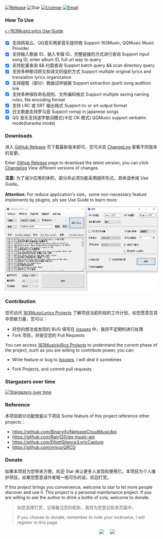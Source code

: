 [![Release](https://img.shields.io/github/v/release/jitwxs/163MusicLyrics.svg)](https://github.com/jitwxs/163MusicLyrics/releases)
![Star](https://badgen.net/github/stars/jitwxs/163MusicLyrics)
[![License](https://img.shields.io/badge/License-Apache%202.0-blue.svg)](https://opensource.org/licenses/Apache-2.0)
[![Email](https://img.shields.io/badge/Email-jitwxs%40foxmail.com-brightgreen)](#)

### How To Use

[👉163MusicLyrics Use Guide](https://github.com/jitwxs/163MusicLyrics/wiki)

- [x] 支持网易云、QQ音乐两家音乐提供商 Support 163Music, QQMusic Music Provider
- [x] 支持输入歌曲 ID、输入专辑 ID、完整链接的方式进行查询 Support input song ID, enter album ID, full url way to query
- [x] 支持批量查询 && 扫盘查询 Support batch query && scan directory query
- [x] 支持多种歌词原文和译文的组织方式 Support multiple original lyrics and translation lyrics organization
- [x] 支持提取（部分）歌曲试听链接 Support extraction (part) song audition link
- [x] 支持多种保存命名规则、文件编码格式 Support multiple saving naming rules, file encoding format
- [x] 支持 LRC 或 SRT 输出格式 Support lrc or srt output format
- [x] 日文歌曲支持罗马音 Support romaji in japanese songs
- [x] QQ 音乐支持逐字歌词模式(卡拉 OK 模式) QQMusic support verbatim mode(karaoke mode)

### Downloads

进入 [GitHub Release](https://github.com/jitwxs/163MusicLyrics/releases) 页下载最新版本即可，您可点击 [ChangeLog](https://github.com/jitwxs/163MusicLyrics/wiki/ChangeLog) 查看不同版本的变更。

Enter [Github Release](https://github.com/jitwxs/163musiclyrics/releses) page to download the latest version, you can click [Changelog](https://github.com/jitwxs/163musiclyrics/wiki/changelog) View different versions of changes.

**注意:** 为了减少应用的体积，部分非必须功能采用插件形式，具体请参阅 Use Guide。

**Attention:** For reduce application's size，some non-necessary feature implements by plugins, pls see Use Guide to learn more.

![screenshot](./images/latest_version.png)

### Contribution

您可访问 [163MusicLyrics Projects](https://github.com/users/jitwxs/projects/1) 了解项目当前阶段的工作计划，如您愿意在其中贡献力量，您可以：

- 将您的想法或发现的 BUG 填写在 [issuses](https://github.com/jitwxs/163MusicLyrics/issues) 中，我将不定期的进行处理
- Fork 项目，并提交您的 Pull Requests

You can access [163MusiclyRics Projects](https://github.com/Users/jitwxs/projects/1) to understand the current phase of the project, such as you are willing to contribute power, you can:

- Write feature or bug to [Issuses](https://github.com/jitwxs/163musiclyrics/issues), I will deal it sometimes

- Fork Projects, and commit pull requests

### Stargazers over time 

[![Stargazers over time](https://starchart.cc/jitwxs/163MusicLyrics.svg)](https://starchart.cc/jitwxs/163MusicLyrics) 

### Reference

本项目部分功能借鉴以下项目 Some feature of this project reference other projects：

- https://github.com/Binaryify/NeteaseCloudMusicApi
- https://github.com/Rain120/qq-music-api
- https://github.com/ElliottSilence/LyricCapture
- https://github.com/xmcp/QRCD

### Donate

如果本项目为您带来方便，欢迎 Star 来让更多人发现和使用它。本项目为个人维护项目，如果您愿意请作者喝一瓶可乐的话，欢迎打赏。

If this project brings you convenience, welcome to star to let more people discover and use it. This project is a personal maintenance project. If you are willing to ask the author to drink a bottle of cola, welcome to donate.

>如您选择打赏，记得备注您的昵称，我将为您登记到本页面中。
>
>If you choose to donate, remember to note your nickname, I will register to this page.



<div align="center">
    <img src="https://cdn.jsdelivr.net/gh/jitwxs/cdn/blog/configuration/alipay_donate_full.jpg" height="200" style="float:left;margin-right:20px;margin-left: 310px">
    <img src="https://cdn.jsdelivr.net/gh/jitwxs/cdn/blog/configuration/wechat_donate_full.jpg" height="200" style="float:left">
</div> 
